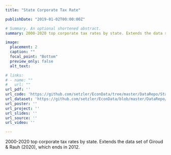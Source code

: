 ```yaml
---
title: "State Corporate Tax Rate"

publishDate: "2019-01-02T00:00:00Z"

# Summary. An optional shortened abstract.
summary: 2000-2020 top corporate tax rates by state. Extends the data set of Giroud & Rauh (2020), which ends in 2012.

image:
  placement: 2
  caption: ""
  focal_point: "Bottom"
  preview_only: false
  alt_text: 

# links:
# - name: ""
#   url: ""
url_pdf: ''
url_code: 'https://github.com/setzler/EconData/tree/master/DataRepo/StateCorpTax'
url_dataset: 'https://github.com/setzler/EconData/blob/master/DataRepo/StateCorpTax/StateCorpTax.csv'
url_poster: ''
url_project: ''
url_slides: ''
url_source: ''
url_video: ''

---
```


2000-2020 top corporate tax rates by state. Extends the data set of Giroud & Rauh (2020), which ends in 2012.
